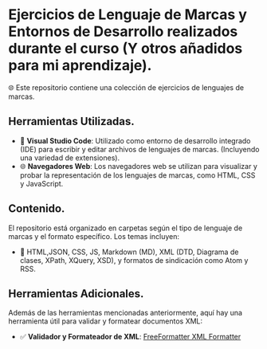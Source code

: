 # Ejercicios de Lenguaje de Marcas y Entornos de Desarrollo realizados durante el curso (Y otros añadidos para mi aprendizaje).

🌐 Este repositorio contiene una colección de ejercicios de lenguajes de marcas.

## Herramientas Utilizadas.

- 🔧 **Visual Studio Code**: Utilizado como entorno de desarrollo integrado (IDE) para escribir y editar archivos de lenguajes de marcas. (Incluyendo una variedad de extensiones).
- 🌐 **Navegadores Web**: Los navegadores web se utilizan para visualizar y probar la representación de los lenguajes de marcas, como HTML, CSS y JavaScript.

## Contenido.

El repositorio está organizado en carpetas según el tipo de lenguaje de marcas y el formato específico. Los temas incluyen:

- 📁 HTML,JSON, CSS, JS, Markdown (MD), XML (DTD, Diagrama de clases, XPath, XQuery, XSD), y formatos de sindicación como Atom y RSS.

## Herramientas Adicionales.

Además de las herramientas mencionadas anteriormente, aquí hay una herramienta útil para validar y formatear documentos XML: 

- ✅ **Validador y Formateador de XML**: [FreeFormatter XML Formatter](https://www.freeformatter.com/xml-formatter.html)
